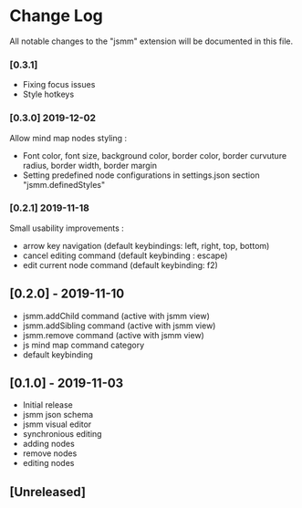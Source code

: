 # Change Log

All notable changes to the "jsmm" extension will be documented in this file.


### [0.3.1] 
- Fixing focus issues
- Style hotkeys

### [0.3.0] 2019-12-02

Allow mind map nodes styling : 
- Font color, font size, background color, border color, border curvuture radius, border width, border margin
- Setting predefined node configurations in settings.json section "jsmm.definedStyles"

### [0.2.1] 2019-11-18

Small usability improvements : 
- arrow key navigation (default keybindings: left, right, top, bottom)
- cancel editing command (default keybinding : escape)
- edit current node command (default keybinding: f2)

## [0.2.0] - 2019-11-10
- jsmm.addChild command (active with jsmm view)
- jsmm.addSibling command (active with jsmm view)
- jsmm.remove command (active with jsmm view)
- js mind map command category
- default keybinding

## [0.1.0] - 2019-11-03
- Initial release
- jsmm json schema
- jsmm visual editor 
- synchronious editing
- adding nodes
- remove nodes
- editing nodes

## [Unreleased]